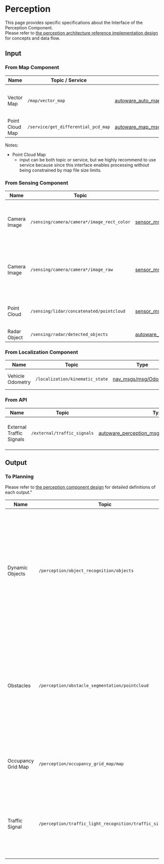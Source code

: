 # Perception

This page provides specific specifications about the Interface of the Perception Component.  
Please refer to [the perception architecture reference implementation design](../../autoware-architecture/perception/reference_implementation.md) for concepts and data flow.

## Input

### From Map Component

| Name            | Topic / Service                     | Type                                                                                                                                                                       | Description                                  |
| --------------- | ----------------------------------- | -------------------------------------------------------------------------------------------------------------------------------------------------------------------------- | -------------------------------------------- |
| Vector Map      | `/map/vector_map`                   | [autoware_auto_mapping_msgs/msg/HADMapBin](https://github.com/tier4/autoware_auto_msgs/blob/tier4/main/autoware_auto_mapping_msgs/msg/HADMapBin.idl)                       | HD Map including the information about lanes |
| Point Cloud Map | `/service/get_differential_pcd_map` | [autoware_map_msgs/srv/GetDifferentialPointCloudMap](https://github.com/autowarefoundation/autoware_msgs/blob/main/autoware_map_msgs/srv/GetDifferentialPointCloudMap.srv) | Point Cloud Map                              |

Notes:

- Point Cloud Map
  - input can be both topic or service, but we highly recommend to use service because since this interface enables processing without being constrained by map file size limits.

### From Sensing Component

| Name         | Topic                                      | Type                                                                                                                                                                                          | Description                                                            |
| ------------ | ------------------------------------------ | --------------------------------------------------------------------------------------------------------------------------------------------------------------------------------------------- | ---------------------------------------------------------------------- |
| Camera Image | `/sensing/camera/camera*/image_rect_color` | [sensor_msgs/Image](https://github.com/ros2/common_interfaces/blob/humble/sensor_msgs/msg/Image.msg)                                                                                          | Camera image data, processed with Lens Distortion Correction (LDC)     |
| Camera Image | `/sensing/camera/camera*/image_raw`        | [sensor_msgs/Image](https://github.com/ros2/common_interfaces/blob/humble/sensor_msgs/msg/Image.msg)                                                                                          | Camera image data, not processed with Lens Distortion Correction (LDC) |
| Point Cloud  | `/sensing/lidar/concatenated/pointcloud`   | [sensor_msgs/PointCloud2](https://github.com/ros2/common_interfaces/blob/humble/sensor_msgs/msg/PointCloud2.msg)                                                                              | Concatenated point cloud from multiple LiDAR sources                   |
| Radar Object | `/sensing/radar/detected_objects`          | [autoware_auto_perception_msgs/msg/DetectedObject](https://gitlab.com/autowarefoundation/autoware.auto/autoware_auto_msgs/-/blob/master/autoware_auto_perception_msgs/msg/DetectedObject.idl) | Radar objects                                                          |

### From Localization Component

| Name             | Topic                           | Type                                                                                                     | Description                |
| ---------------- | ------------------------------- | -------------------------------------------------------------------------------------------------------- | -------------------------- |
| Vehicle Odometry | `/localization/kinematic_state` | [nav_msgs/msg/Odometry](https://github.com/ros2/common_interfaces/blob/humble/nav_msgs/msg/Odometry.msg) | Ego vehicle odometry topic |

### From API

| Name                     | Topic                       | Type                                                                                                                                                                   | Description                                 |
| ------------------------ | --------------------------- | ---------------------------------------------------------------------------------------------------------------------------------------------------------------------- | ------------------------------------------- |
| External Traffic Signals | `/external/traffic_signals` | [autoware_perception_msgs::msg::TrafficSignalArray](https://github.com/autowarefoundation/autoware_msgs/blob/main/autoware_perception_msgs/msg/TrafficSignalArray.msg) | The traffic signals from an external system |

## Output

### To Planning

Please refer to [the perception component design](../../autoware-architecture/perception/index.md#high-level-architecture) for detailed definitions of each output."

| Name               | Topic                                                   | Type                                                                                                                                                                     | Description                                                                                                                                                                             |
| ------------------ | ------------------------------------------------------- | ------------------------------------------------------------------------------------------------------------------------------------------------------------------------ | --------------------------------------------------------------------------------------------------------------------------------------------------------------------------------------- |
| Dynamic Objects    | `/perception/object_recognition/objects`                | [autoware_auto_perception_msgs/msg/PredictedObjects](https://github.com/tier4/autoware_auto_msgs/blob/tier4/main/autoware_auto_perception_msgs/msg/PredictedObjects.idl) | Set of dynamic objects with information such as a object class and a shape of the objects. These objects did not exist when the map was generated and are not contained within the map. |
| Obstacles          | `/perception/obstacle_segmentation/pointcloud`          | [sensor_msgs/PointCloud2](https://github.com/ros2/common_interfaces/blob/humble/sensor_msgs/msg/PointCloud2.msg)                                                         | Obstacles, including both dynamic objects and static obstacles that requires the ego vehicle either steer clear of them or come to a stop in front of the obstacles.                    |
| Occupancy Grid Map | `/perception/occupancy_grid_map/map`                    | [nav_msgs/msg/OccupancyGrid](https://docs.ros.org/en/latest/api/nav_msgs/html/msg/OccupancyGrid.html)                                                                    | The map with the information about the presence of obstacles and blind spot                                                                                                             |
| Traffic Signal     | `/perception/traffic_light_recognition/traffic_signals` | [autoware_perception_msgs::msg::TrafficSignalArray](https://github.com/autowarefoundation/autoware_msgs/blob/main/autoware_perception_msgs/msg/TrafficSignalArray.msg)   | The traffic signal information such as a color (green, yellow, read) and an arrow (right, left, straight)                                                                               |
